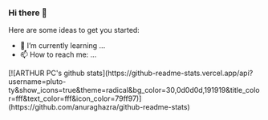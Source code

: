 ### Hi there 👋

<!--
**Pluto-ty/Pluto-ty** is a ✨ _special_ ✨ repository because its `README.md` (this file) appears on your GitHub profile. !-->

Here are some ideas to get you started:

- 🌱 I’m currently learning ...
- 📫 How to reach me: ...

<div>
[![ARTHUR PC's github stats](https://github-readme-stats.vercel.app/api?username=pluto-ty&show_icons=true&theme=radical&bg_color=30,0d0d0d,191919&title_color=fff&text_color=fff&icon_color=79ff97)](https://github.com/anuraghazra/github-readme-stats)
</div>
